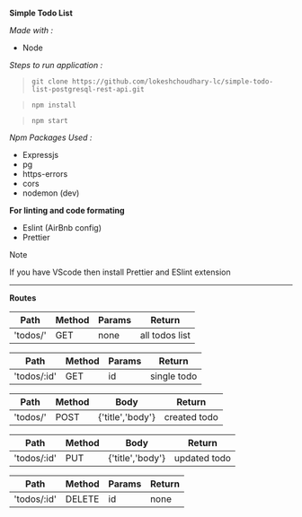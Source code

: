 **Simple Todo List**

_Made with :_

- Node

_Steps to run application :_

> `git clone https://github.com/lokeshchoudhary-lc/simple-todo-list-postgresql-rest-api.git`

> `npm install`

> `npm start`

_Npm Packages Used :_

- Expressjs
- pg
- https-errors
- cors
- nodemon (dev)

**For linting and code formating**

- Eslint (AirBnb config)
- Prettier

> [!NOTE]
> If you have VScode then install Prettier and ESlint extension

---

**Routes**

| Path     | Method | Params | Return         |
| -------- | ------ | ------ | -------------- |
| 'todos/' | GET    | none   | all todos list |

| Path        | Method | Params | Return      |
| ----------- | ------ | ------ | ----------- |
| 'todos/:id' | GET    | id     | single todo |

| Path     | Method | Body             | Return       |
| -------- | ------ | ---------------- | ------------ |
| 'todos/' | POST   | {'title','body'} | created todo |

| Path        | Method | Body             | Return       |
| ----------- | ------ | ---------------- | ------------ |
| 'todos/:id' | PUT    | {'title','body'} | updated todo |

| Path        | Method | Params | Return |
| ----------- | ------ | ------ | ------ |
| 'todos/:id' | DELETE | id     | none   |
